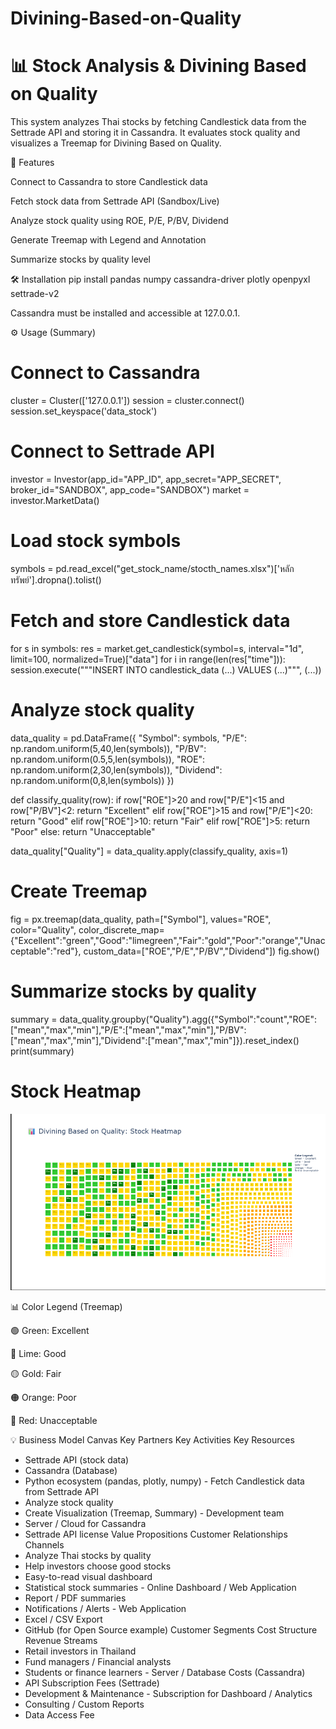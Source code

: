 # Divining-Based-on-Quality
# 📊 Stock Analysis & Divining Based on Quality

This system analyzes Thai stocks by fetching Candlestick data from the Settrade API and storing it in Cassandra. It evaluates stock quality and visualizes a Treemap for Divining Based on Quality.

🔹 Features

Connect to Cassandra to store Candlestick data

Fetch stock data from Settrade API (Sandbox/Live)

Analyze stock quality using ROE, P/E, P/BV, Dividend

Generate Treemap with Legend and Annotation

Summarize stocks by quality level

🛠️ Installation
pip install pandas numpy cassandra-driver plotly openpyxl settrade-v2


Cassandra must be installed and accessible at 127.0.0.1.

⚙️ Usage (Summary)
# Connect to Cassandra
cluster = Cluster(['127.0.0.1'])
session = cluster.connect()
session.set_keyspace('data_stock')

# Connect to Settrade API
investor = Investor(app_id="APP_ID", app_secret="APP_SECRET", broker_id="SANDBOX", app_code="SANDBOX")
market = investor.MarketData()

# Load stock symbols
symbols = pd.read_excel("get_stock_name/stocth_names.xlsx")['หลักทรัพย์'].dropna().tolist()

# Fetch and store Candlestick data
for s in symbols:
    res = market.get_candlestick(symbol=s, interval="1d", limit=100, normalized=True)["data"]
    for i in range(len(res["time"])):
        session.execute("""INSERT INTO candlestick_data (...) VALUES (...)""", (...))

# Analyze stock quality
data_quality = pd.DataFrame({
    "Symbol": symbols,
    "P/E": np.random.uniform(5,40,len(symbols)),
    "P/BV": np.random.uniform(0.5,5,len(symbols)),
    "ROE": np.random.uniform(2,30,len(symbols)),
    "Dividend": np.random.uniform(0,8,len(symbols))
})

def classify_quality(row):
    if row["ROE"]>20 and row["P/E"]<15 and row["P/BV"]<2: return "Excellent"
    elif row["ROE"]>15 and row["P/E"]<20: return "Good"
    elif row["ROE"]>10: return "Fair"
    elif row["ROE"]>5: return "Poor"
    else: return "Unacceptable"

data_quality["Quality"] = data_quality.apply(classify_quality, axis=1)

# Create Treemap
fig = px.treemap(data_quality, path=["Symbol"], values="ROE", color="Quality",
                 color_discrete_map={"Excellent":"green","Good":"limegreen","Fair":"gold","Poor":"orange","Unacceptable":"red"},
                 custom_data=["ROE","P/E","P/BV","Dividend"])
fig.show()

# Summarize stocks by quality
summary = data_quality.groupby("Quality").agg({"Symbol":"count","ROE":["mean","max","min"],"P/E":["mean","max","min"],"P/BV":["mean","max","min"],"Dividend":["mean","max","min"]}).reset_index()
print(summary)

# Stock Heatmap

![alt text](<Screenshot 2025-10-07 135725.png>)

📊 Color Legend (Treemap)

🟢 Green: Excellent

🍏 Lime: Good

🟡 Gold: Fair

🟠 Orange: Poor

🔴 Red: Unacceptable

💡 Business Model Canvas
Key Partners	Key Activities	Key Resources
- Settrade API (stock data)
- Cassandra (Database)
- Python ecosystem (pandas, plotly, numpy)	- Fetch Candlestick data from Settrade API
- Analyze stock quality
- Create Visualization (Treemap, Summary)	- Development team
- Server / Cloud for Cassandra
- Settrade API license
Value Propositions	Customer Relationships	Channels
- Analyze Thai stocks by quality
- Help investors choose good stocks
- Easy-to-read visual dashboard
- Statistical stock summaries	- Online Dashboard / Web Application
- Report / PDF summaries
- Notifications / Alerts	- Web Application
- Excel / CSV Export
- GitHub (for Open Source example)
Customer Segments	Cost Structure	Revenue Streams
- Retail investors in Thailand
- Fund managers / Financial analysts
- Students or finance learners	- Server / Database Costs (Cassandra)
- API Subscription Fees (Settrade)
- Development & Maintenance	- Subscription for Dashboard / Analytics
- Consulting / Custom Reports
- Data Access Fee


